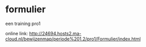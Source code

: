 # formulier
een training pro1

online link: http://24694.hosts2.ma-cloud.nl/bewijzenmap/periode%201.2/pro1/Formulier/index.html

